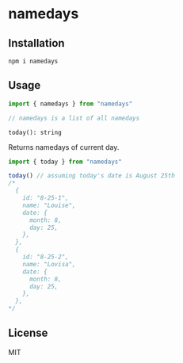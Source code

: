 # namedays

## Installation

```
npm i namedays
```

## Usage

```javascript
import { namedays } from "namedays"

// namedays is a list of all namedays
```

`today(): string`

Returns namedays of current day.

```javascript
import { today } from "namedays"

today() // assuming today's date is August 25th
/*
  {
    id: "8-25-1",
    name: "Louise",
    date: {
      month: 8,
      day: 25,
    },
  },
  {
    id: "8-25-2",
    name: "Lovisa",
    date: {
      month: 8,
      day: 25,
    },
  },
*/
```

## License

MIT

